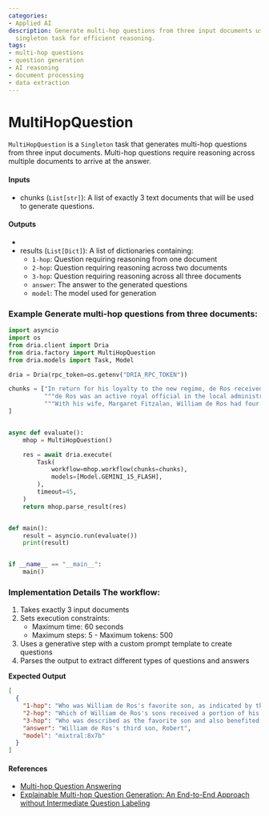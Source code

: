 ```yaml
---
categories:
- Applied AI
description: Generate multi-hop questions from three input documents using the MultiHopQuestion
  singleton task for efficient reasoning.
tags:
- multi-hop questions
- question generation
- AI reasoning
- document processing
- data extraction
---
```


# MultiHopQuestion 

`MultiHopQuestion` is a `Singleton` task that generates multi-hop questions from three input documents. 
Multi-hop questions require reasoning across multiple documents to arrive at the answer. 

#### Inputs 
- chunks (`List[str]`): A list of exactly 3 text documents that will be used to generate questions. 

#### Outputs 
- 
- results (`List[Dict]`): A list of dictionaries containing:
  - `1-hop`: Question requiring reasoning from one document 
  - `2-hop`: Question requiring reasoning across two documents 
  - `3-hop`: Question requiring reasoning across all three documents
  - `answer`: The answer to the generated questions 
  - `model`: The model used for generation 
  
### Example Generate multi-hop questions from three documents: 

```python
import asyncio
import os
from dria.client import Dria
from dria.factory import MultiHopQuestion
from dria.models import Task, Model

dria = Dria(rpc_token=os.getenv("DRIA_RPC_TOKEN"))

chunks = ["In return for his loyalty to the new regime, de Ros received extensive royal patronage. This included lands, grants, wardships and the right to arrange the wards' marriages. De Ros performed valuable service as an advisor and ambassador (perhaps most importantly to Henry, who was often in a state of near-penury; de Ros was a wealthy man, and regularly loaned the crown large amounts of money). Important as he was in government and the regions, de Ros was unable to avoid the tumultuous regional conflicts and feuds which were rife at this time. In 1411 he was involved in a land dispute with a powerful Lincolnshire neighbour, and narrowly escaped an ambush; he sought and received redress in parliament. Partly because of de Ros's restraint in not seeking the severe penalties available to him, he was described by a 20th-century historian as a particularly wise and forbearing figure for his time.",
          """de Ros was an active royal official in the local administration and became a leading member of political society in the north Midlands and Yorkshire, where he regularly headed royal commissions.[49] He was frequently appointed a justice of the peace, particularly in Leicestershire.[50] De Ros's service to the crown was not confined to the regions; in 1401, he directed the king's attempts to increase the royal income. He was appointed Henry's negotiator with the House of Commons, to persuade the Commons to agree to a subsidy for the king's intended invasion of Scotland later that summer. De Ros and the Commons representatives met in Westminster's refectory. Emphasising "favourable consideration"[49] the Commons would receive from the king, he played heavily on the king's expenses in defending the Welsh and Scottish Marches.[49] Each party was wary of the other; the king did not wish to set a precedent, and the Commons were traditionally wary of the House of Lords.[51] Six years later, de Ros played much the same role—with the Duke of York and the Archbishop of Canterbury, on a committee hearing the Commons' complaints. The result of these discussions was an altercation in which the Commons, reports the parliament roll, were "hugely disturbed".[52] This disturbance, according to J. H. Wylie, was probably the result of something de Ros said[52] and would account for the Commons' reluctance to meet him or his committee. De Ros's remit was to persuade the Commons to grant as substantial a tax—in exchange for as few liberties granted—as possible.[53] An experienced parliamentarian, he attended most parliaments from 1394 to 1413.[20]""",
          """With his wife, Margaret Fitzalan, William de Ros had four sons:[127] John, Thomas, Robert and Richard. They also had four daughters: Beatrice, Alice, Margaret and Elizabeth.[128][note 19] De Ros also had an illegitimate son, John, by a now-unknown woman.[129] Charles de Ross suggests that he "provides full confirmation of what the scanty evidence as to the character of his earlier career suggests, that de Ros was a man of just and equitable temperament"[130] by the nature and extent of his bequests. His heir, John, inherited his father's lordship and patrimony and his armour and a gold sword. His third son, Robert—whom Ross describes as "evidently his favourite"[129]—also inherited a quantity of land.[129] De Ros made this provision for Robert from John's patrimony, a decision described by G. L. Harriss as "overrid[ing] both family duty and convention".[127] His younger three sons (Thomas, Robert, and Richard) received a third of de Ros's goods among them; Thomas, traditional for a younger son, was intended for an ecclesiastical career. Margaret received another third of his goods. His illegitimate son, John, received £40 towards his upkeep. Loyal retainers received benefices, and de Ros's "humbler dependents"—for instance, the poor on his Lincolnshire estates—received often-massive sums among them.[note 20] His executors—one of whom was his heir, John—received £20 each for their services.[119] De Ros was buried in Belvoir Priory, and an alabaster effigy was erected in St Mary the Virgin's Church, Bottesford,[131] on the right side of the altar. Seven years later, after his death at Baugé, an effigy of his son John was placed on the left.[132] De Ros left £400 to pay ten chaplains for eight years to educate his sons.[133]"""
]


async def evaluate():
    mhop = MultiHopQuestion()

    res = await dria.execute(
        Task(
            workflow=mhop.workflow(chunks=chunks),
            models=[Model.GEMINI_15_FLASH],
        ),
        timeout=45,
    )
    return mhop.parse_result(res)


def main():
    result = asyncio.run(evaluate())
    print(result)


if __name__ == "__main__":
    main()
```

### Implementation Details The workflow: 
1. Takes exactly 3 input documents
2. Sets execution constraints: 
   - Maximum time: 60 seconds 
   - Maximum steps: 5 - Maximum tokens: 500
3. Uses a generative step with a custom prompt template to create questions 
4. Parses the output to extract different types of questions and answers 

**Expected Output**

```json
[
  {
    "1-hop": "Who was William de Ros's favorite son, as indicated by the land he inherited?",
    "2-hop": "Which of William de Ros's sons received a portion of his patrimony, overriding family duty and convention, according to G. L. Harriss?",
    "3-hop": "Who was described as the favorite son and also benefited from his father's decision to override family duty and convention regarding the inheritance, as mentioned by both Charles de Ross and G. L. Harriss?",
    "answer": "William de Ros's third son, Robert",
    "model": "mixtral:8x7b"
  }
]
```

#### References 
- [Multi-hop Question Answering](https://arxiv.org/abs/1809.09600) 
- [Explainable Multi-hop Question Generation: An End-to-End Approach without Intermediate Question Labeling](https://arxiv.org/pdf/2404.00571)